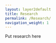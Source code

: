 ```yaml
---
layout: layer2default
title: Research
permalink: /Research/
navigation_weight: 1
---
```

Put research here
